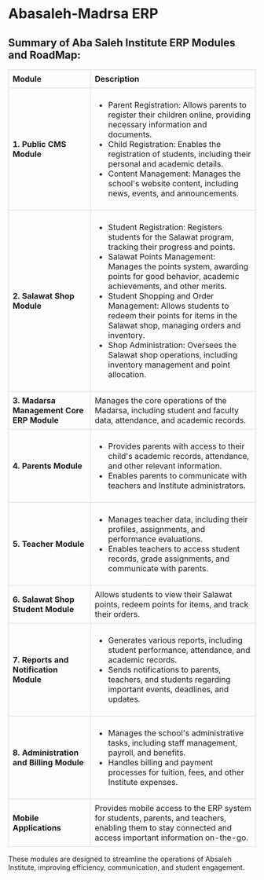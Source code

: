 <!DOCTYPE html>
<html>
<head>
    <title>Abasaleh-Madrsa ERP</title>
    <style>
        table {
            border-collapse: collapse;
            width: 100%;
        }
        th, td {
            border: 1px solid #ddd;
            padding: 8px;
            text-align: left;
        }
    </style>
</head>
<body>
    <h1>Abasaleh-Madrsa ERP</h1>
    <h2>Summary of Aba Saleh Institute ERP Modules and RoadMap:</h2>
    <table>
        <tr>
            <th>Module</th>
            <th>Description</th>
        </tr>
        <tr>
            <td><b>1. Public CMS Module</b></td>
            <td>
                <ul>
                    <li>Parent Registration: Allows parents to register their children online, providing necessary information and documents.</li>
                    <li>Child Registration: Enables the registration of students, including their personal and academic details.</li>
                    <li>Content Management: Manages the school's website content, including news, events, and announcements.</li>
                </ul>
            </td>
        </tr>
        <tr>
            <td><b>2. Salawat Shop Module</b></td>
            <td>
                <ul>
                    <li>Student Registration: Registers students for the Salawat program, tracking their progress and points.</li>
                    <li>Salawat Points Management: Manages the points system, awarding points for good behavior, academic achievements, and other merits.</li>
                    <li>Student Shopping and Order Management: Allows students to redeem their points for items in the Salawat shop, managing orders and inventory.</li>
                    <li>Shop Administration: Oversees the Salawat shop operations, including inventory management and point allocation.</li>
                </ul>
            </td>
        </tr>
        <tr>
            <td><b>3. Madarsa Management Core ERP Module</b></td>
            <td>Manages the core operations of the Madarsa, including student and faculty data, attendance, and academic records.</td>
        </tr>
        <tr>
            <td><b>4. Parents Module</b></td>
            <td>
                <ul>
                    <li>Provides parents with access to their child's academic records, attendance, and other relevant information.</li>
                    <li>Enables parents to communicate with teachers and Institute administrators.</li>
                </ul>
            </td>
        </tr>
        <tr>
            <td><b>5. Teacher Module</b></td>
            <td>
                <ul>
                    <li>Manages teacher data, including their profiles, assignments, and performance evaluations.</li>
                    <li>Enables teachers to access student records, grade assignments, and communicate with parents.</li>
                </ul>
            </td>
        </tr>
        <tr>
            <td><b>6. Salawat Shop Student Module</b></td>
            <td>Allows students to view their Salawat points, redeem points for items, and track their orders.</td>
        </tr>
        <tr>
            <td><b>7. Reports and Notification Module</b></td>
            <td>
                <ul>
                    <li>Generates various reports, including student performance, attendance, and academic records.</li>
                    <li>Sends notifications to parents, teachers, and students regarding important events, deadlines, and updates.</li>
                </ul>
            </td>
        </tr>
        <tr>
            <td><b>8. Administration and Billing Module</b></td>
            <td>
                <ul>
                    <li>Manages the school's administrative tasks, including staff management, payroll, and benefits.</li>
                    <li>Handles billing and payment processes for tuition, fees, and other Institute expenses.</li>
                </ul>
            </td>
        </tr>
        <tr>
            <td><b>Mobile Applications</b></td>
            <td>Provides mobile access to the ERP system for students, parents, and teachers, enabling them to stay connected and access important information on-the-go.</td>
        </tr>
    </table>
    <p>These modules are designed to streamline the operations of Absaleh Institute, improving efficiency, communication, and student engagement.</p>
</body>
</html>
